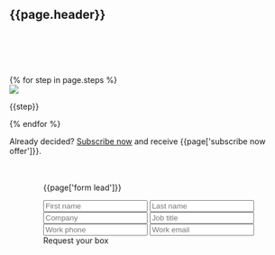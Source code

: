 <section class="offwhite-bg header-bg">
  <div style="width: 100%; height: 120px; position: relative">
    <h2 class="handdrawn page-header">{{page.header}}</h2>
  </div>
  <div class="container">
    <div class="row">
      <div class="col-xs-12 col-sm-5 col-md-6">
        {% for step in page.steps %}
        <div class="step">
          <img src="/assets/images/numbers/{{forloop.index}}.svg">
          <p>{{step}}</p>
        </div>
        {% endfor %}
        <div class="offer">
        <p>Already decided? <a href="/pricing">Subscribe now</a> and receive {{page['subscribe now offer']}}.</p>
        </div>
      </div>
      <div class="col-xs-12 col-sm-7 col-md-6 box-bg" style="padding: 20px 60px">
      <form>
      <p>{{page['form lead']}}</p>
      <input class="half" type="text" placeholder="First name">
      <input class="half" type="text" placeholder="Last name">
      <input type="text" placeholder="Company">
      <input type="text" placeholder="Job title">
      <input type="text" placeholder="Work phone">
      <input type="email" placeholder="Work email">
      <input type="text" style="position: absolute; left: -2000px" placeholder="Please leave this empty. Thanks!">
      <a class="btn btn-red" style="max-width: none"><span>Request your box</span></a>
      </form>
      </div>
    </div>
  </div>
</section>
